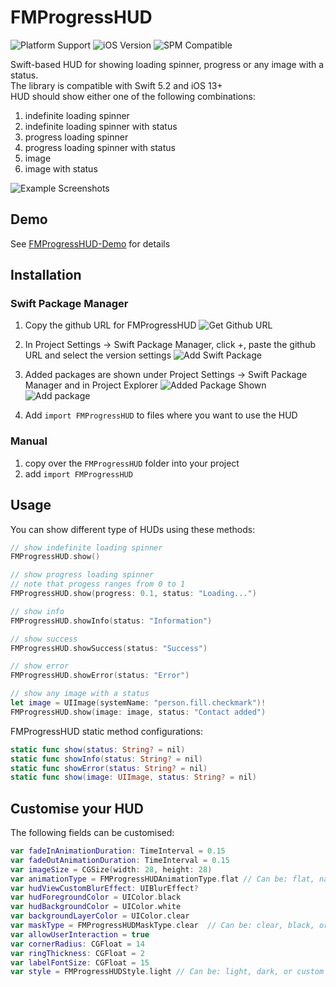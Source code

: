 # FMProgressHUD

![Platform Support](https://img.shields.io/static/v1?label=platform&message=ios&color=lightgrey)
![iOS Version](https://img.shields.io/static/v1?label=iOS&message=v13+&color=blue)
![SPM Compatible](https://img.shields.io/static/v1?label=SwiftPackageManager&message=compatible&color=green)

Swift-based HUD for showing loading spinner, progress or any image with a status. <br />
The library is compatible with Swift 5.2 and iOS 13+ <br />
HUD should show either one of the following combinations:
1. indefinite loading spinner
2. indefinite loading spinner with status
3. progress loading spinner
4. progress loading spinner with status
5. image
6. image with status

![Example Screenshots](FMProgressHUD_example.png)

## Demo
See [FMProgressHUD-Demo](https://github.com/matchifang/FMProgressHUD-Demo) for details

## Installation

### Swift Package Manager
1. Copy the github URL for FMProgressHUD
![Get Github URL](1_github_clone.png)

2. In Project Settings -> Swift Package Manager, click +, paste the github URL and select the version settings
![Add Swift Package](2_adding_package.png)

3. Added packages are shown under Project Settings -> Swift Package Manager and in Project Explorer
![Added Package Shown](4_package_added.png)
![Add package](5_package_shown.png)

4. Add `import FMProgressHUD` to files where you want to use the HUD

### Manual
1. copy over the `FMProgressHUD` folder into your project
2. add `import FMProgressHUD`

## Usage

You can show different type of HUDs using these methods:
```swift
// show indefinite loading spinner
FMProgressHUD.show()

// show progress loading spinner
// note that progess ranges from 0 to 1
FMProgressHUD.show(progress: 0.1, status: "Loading...")

// show info
FMProgressHUD.showInfo(status: "Information")

// show success
FMProgressHUD.showSuccess(status: "Success")

// show error
FMProgressHUD.showError(status: "Error")

// show any image with a status
let image = UIImage(systemName: "person.fill.checkmark")!
FMProgressHUD.show(image: image, status: "Contact added")
```

FMProgressHUD static method configurations:
```swift
static func show(status: String? = nil)
static func showInfo(status: String? = nil)
static func showError(status: String? = nil)
static func show(image: UIImage, status: String? = nil)
```

## Customise your HUD

The following fields can be customised:
```swift
var fadeInAnimationDuration: TimeInterval = 0.15
var fadeOutAnimationDuration: TimeInterval = 0.15
var imageSize = CGSize(width: 28, height: 28)
var animationType = FMProgressHUDAnimationType.flat // Can be: flat, native (iOS native UIActicityIndicatorView)
var hudViewCustomBlurEffect: UIBlurEffect?
var hudForegroundColor = UIColor.black 
var hudBackgroundColor = UIColor.white
var backgroundLayerColor = UIColor.clear
var maskType = FMProgressHUDMaskType.clear  // Can be: clear, black, or custom
var allowUserInteraction = true
var cornerRadius: CGFloat = 14
var ringThickness: CGFloat = 2
var labelFontSize: CGFloat = 15
var style = FMProgressHUDStyle.light // Can be: light, dark, or custom
```
